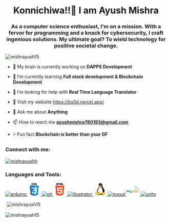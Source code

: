 <h1 align="center">Konnichiwa!!👋 I am Ayush Mishra </h1>
<h3 align="center">As a computer science enthusiast, I'm on a mission. With a fervor for programming and a knack for cybersecurity, I craft ingenious solutions. My ultimate goal? To wield technology for positive societal change.</h3>

<p align="left"> <img src="https://komarev.com/ghpvc/?username=mishrayush15&label=Profile%20views&color=0e75b6&style=flat" alt="mishrayush15" /> </p>

- 🔭 My brain is currently working on **DAPPS Development**

- 🌱 I’m currently learning **Full stack development & Blockchain Development**

- 🤝 I’m looking for help with **Real Time Language Translator**

- 📝 Visit my website https://bs0d.vercel.app/

- 💬 Ask me about **Anything**

- 📫 How to reach me **ayushmishra780193@gmail.com**

- ⚡ Fun fact **Blockchain is better than your GF**

<h3 align="left">Connect with me:</h3>
<p align="left">
<a href="https://instagram.com/mishrayushh" target="blank"><img align="center" src="https://raw.githubusercontent.com/rahuldkjain/github-profile-readme-generator/master/src/images/icons/Social/instagram.svg" alt="mishrayushh" height="30" width="40" /></a>
</p>

<h3 align="left">Languages and Tools:</h3>
<p align="left"> <a href="https://www.arduino.cc/" target="_blank" rel="noreferrer"> <img src="https://cdn.worldvectorlogo.com/logos/arduino-1.svg" alt="arduino" width="40" height="40"/> </a> <a href="https://www.w3schools.com/css/" target="_blank" rel="noreferrer"> <img src="https://raw.githubusercontent.com/devicons/devicon/master/icons/css3/css3-original-wordmark.svg" alt="css3" width="40" height="40"/> </a> <a href="https://git-scm.com/" target="_blank" rel="noreferrer"> <img src="https://www.vectorlogo.zone/logos/git-scm/git-scm-icon.svg" alt="git" width="40" height="40"/> </a> <a href="https://www.w3.org/html/" target="_blank" rel="noreferrer"> <img src="https://raw.githubusercontent.com/devicons/devicon/master/icons/html5/html5-original-wordmark.svg" alt="html5" width="40" height="40"/> </a> <a href="https://www.adobe.com/in/products/illustrator.html" target="_blank" rel="noreferrer"> <img src="https://www.vectorlogo.zone/logos/adobe_illustrator/adobe_illustrator-icon.svg" alt="illustrator" width="40" height="40"/> </a> <a href="https://www.linux.org/" target="_blank" rel="noreferrer"> <img src="https://raw.githubusercontent.com/devicons/devicon/master/icons/linux/linux-original.svg" alt="linux" width="40" height="40"/> </a> <a href="https://www.microsoft.com/en-us/sql-server" target="_blank" rel="noreferrer"> <img src="https://www.svgrepo.com/show/303229/microsoft-sql-server-logo.svg" alt="mssql" width="40" height="40"/> </a> <a href="https://www.mysql.com/" target="_blank" rel="noreferrer"> <img src="https://raw.githubusercontent.com/devicons/devicon/master/icons/mysql/mysql-original-wordmark.svg" alt="mysql" width="40" height="40"/> </a> <a href="https://unity.com/" target="_blank" rel="noreferrer"> <img src="https://www.vectorlogo.zone/logos/unity3d/unity3d-icon.svg" alt="unity" width="40" height="40"/> </a> </p>

<p>&nbsp;<img align="center" src="https://github-readme-stats.vercel.app/api?username=mishrayush15&show_icons=true&locale=en" alt="mishrayush15" /></p>

<p><img align="center" src="https://github-readme-streak-stats.herokuapp.com/?user=mishrayush15&theme=dark" alt="mishrayush15" /></p>
